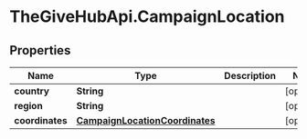 # TheGiveHubApi.CampaignLocation

## Properties

Name | Type | Description | Notes
------------ | ------------- | ------------- | -------------
**country** | **String** |  | [optional] 
**region** | **String** |  | [optional] 
**coordinates** | [**CampaignLocationCoordinates**](CampaignLocationCoordinates.md) |  | [optional] 


